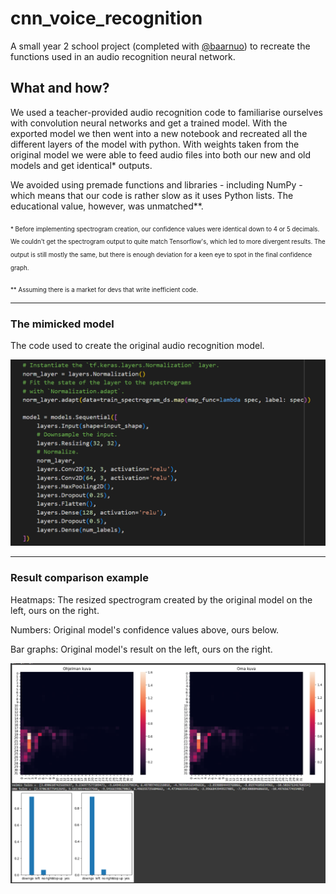 # cnn_voice_recognition
A small year 2 school project (completed with [@baarnuo](https://github.com/baarnuo)) to recreate the functions used in an audio recognition neural network.

## What and how?
We used a teacher-provided audio recognition code to familiarise ourselves with convolution neural networks and get a trained model. With the exported model we then went into a new notebook and recreated all the different layers of the model with python. With weights taken from the original model we were able to feed audio files into both our new and old models and get identical* outputs. 

We avoided using premade functions and libraries - including NumPy - which means that our code is rather slow as it uses Python lists. The educational value, however, was unmatched**.

<sub><small>\* Before implementing spectrogram creation, our confidence values were identical down to 4 or 5 decimals. We couldn't get the spectrogram output to quite match Tensorflow's, which led to more divergent results. The output is still mostly the same, but there is enough deviation for a keen eye to spot in the final confidence graph.</small></sub>

<sub><small>\** Assuming there is a market for devs that write inefficient code.</small></sub>

---

### The mimicked model
The code used to create the original audio recognition model. 

![A Tensorflow audio recognition model](readme_images/model.png?raw=true "The model to be recreated")

---

### Result comparison example
Heatmaps: The resized spectrogram created by the original model on the left, ours on the right.

Numbers: Original model's confidence values above, ours below.

Bar graphs: Original model's result on the left, ours on the right.

![Heatmaps and confidence values comparing our model and the original](readme_images/result_comparison.png?raw=true "The model to be recreated")
